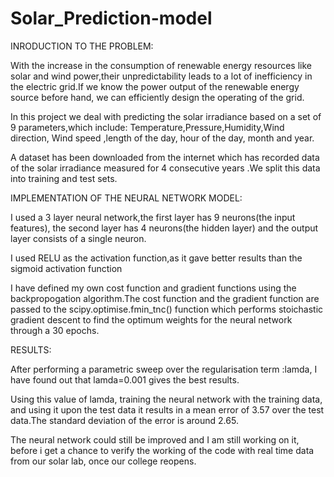# Solar_Prediction-model


INRODUCTION TO THE PROBLEM: 

With the increase in the consumption of renewable energy resources like solar and wind power,their unpredictability leads to a lot of inefficiency in the electric grid.If we know the power output of the renewable energy source before hand, we can efficiently design the operating of the grid.

In this project we deal with predicting the solar irradiance based on a set of 9 parameters,which include: Temperature,Pressure,Humidity,Wind direction, Wind speed ,length of the day, hour of the day, month and year.

A dataset has been downloaded from the internet which has recorded data of the solar irradiance measured for 4 consecutive years .We split this data into training and test sets.


IMPLEMENTATION OF THE NEURAL NETWORK MODEL:

I used a 3 layer neural network,the first layer has 9  neurons(the input features), the second layer has 4 neurons(the hidden layer) and the output layer consists of a single neuron.

I used RELU as the activation function,as it gave better results than the sigmoid activation function

I have defined my own cost function and gradient functions using the backpropogation algorithm.The cost function and the gradient function are passed to the scipy.optimise.fmin_tnc() function which performs stoichastic gradient descent to find the optimum weights for the neural network through a 30 epochs.

RESULTS:

After performing a parametric sweep over the regularisation term :lamda, I have found out that lamda=0.001 gives the best results.

Using this value of lamda, training the neural network with the training data, and using it upon the test data it results in a mean error of 3.57 over the test data.The standard deviation of the error is around 2.65.

The neural network could still be improved and I am still working on it, before i get a chance to verify the working of the code with real time data from our solar lab, once our college reopens.


